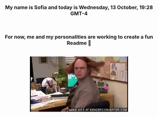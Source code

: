 


<div align="center">
<h3 >My name is Sofia and today is Wednesday, 13 October, 19:28 GMT-4</h3><br>
<h3 >For now, me and my personalities are working to create a fun Readme 👋
</h3><br>
<img src='img/dwight.gif' alt='working...'/>
</div>
